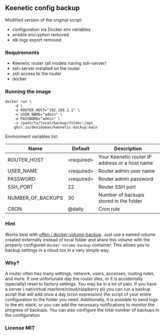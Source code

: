 ## Keenetic config backup

Modified version of the original script:

- configuration via Docker env variables
- ansible encryption removed
- elk logs export removed

### Requirements

- Keenetic router (all models having ssh-server)
- ssh-server installed on the router
- ssh access to the router
- docker

### Running the image

````
docker run \
    -d \
    -e ROUTER_HOST="192.168.1.1" \
    -e USER_NAME="admin" \
    -e PASSWORD="admin" \
    -v /path/to/local/backup/folder:/opt
    ghcr.io/denidoman/keenetic-backup:main
````

Environment variables list:

| Name              | Default      | Description                                    |
|-------------------|--------------|------------------------------------------------|
| ROUTER_HOST       | \<required\> | Your Keenetic router IP address or a host name |
| USER_NAME         | \<required\> | Router admin user name                         |
| PASSWORD          | \<required\> | Router admin password                          |
| SSH_PORT          | 22           | Router SSH port                                |
| NUMBER_OF_BACKUPS | 30           | Number of backups stored in the folder         |
| CRON              | @daily       | Cron rule                                      |

### Hint

Works best with [offen / docker-volume-backup](https://github.com/offen/docker-volume-backup). Just use a named volume
created externally instead of local folder and share this volume with the properly configured `docker-volume-backup`
container. This allows you to backup settings in a cloud too in a very simple way.

### Why?

A router often has many settings, network, users, accesses, routing rules, and more. If one unfortunate day the router
dies, or it is accidentally (specially) reset to factory settings. You may be in a lot of pain. If you have a server (
nat/virtual machine/cloud/raspberry pi) you can run a backup script that will add once a day (cron expression) the
script of your entire configuration to the folder you need. Additionally, it is possible to send logs to the elc stack,
or you can add the necessary notifications to monitor the progress of backups. You can also configure the total number
of backups in the configuration

### License MIT




